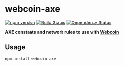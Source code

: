 # webcoin-axe

[![npm version](https://img.shields.io/npm/v/webcoin-axe.svg)](https://www.npmjs.com/package/webcoin-axe)
[![Build Status](https://travis-ci.com/AXErunners/webcoin-axe.svg?branch=master)](https://travis-ci.com/AXErunners/webcoin-axe)
[![Dependency Status](https://david-dm.org/axerunners/webcoin-axe.svg)](https://david-dm.org/axerunners/webcoin-axe)

**AXE constants and network rules to use with [Webcoin](https://github.com/mappum/webcoin)**

## Usage

`npm install webcoin-axe`
